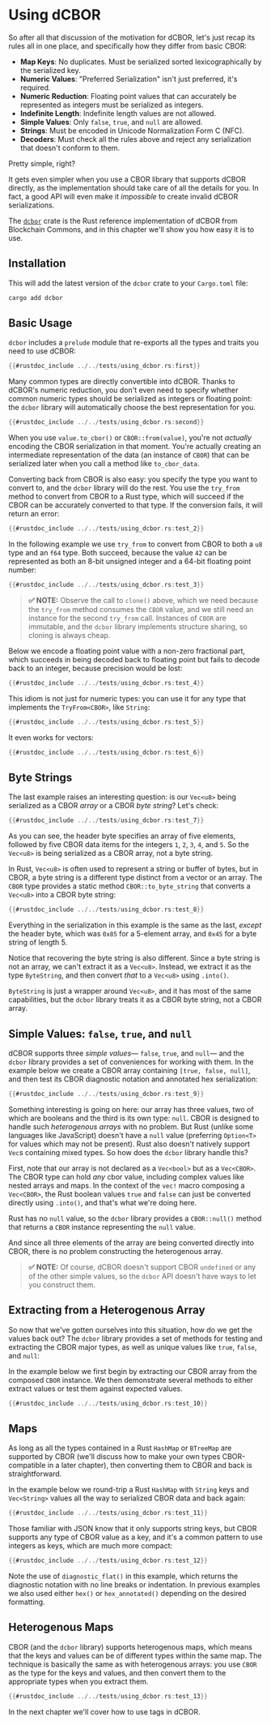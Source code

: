 # Using dCBOR

So after all that discussion of the motivation for dCBOR, let's just recap its rules all in one place, and specifically how they differ from basic CBOR:

- **Map Keys**: No duplicates. Must be serialized sorted lexicographically by the serialized key.
- **Numeric Values**: "Preferred Serialization" isn't just preferred, it's required.
- **Numeric Reduction**: Floating point values that can accurately be represented as integers must be serialized as integers.
- **Indefinite Length**: Indefinite length values are not allowed.
- **Simple Values**: Only `false`, `true`, and `null` are allowed.
- **Strings**: Must be encoded in Unicode Normalization Form C (NFC).
- **Decoders**: Must check all the rules above and reject any serialization that doesn't conform to them.

Pretty simple, right?

It gets even simpler when you use a CBOR library that supports dCBOR directly, as the implementation should take care of all the details for you. In fact, a good API will even make it _impossible_ to create invalid dCBOR serializations.

The [`dcbor`](https://crates.io/crates/dcbor) crate is the Rust reference implementation of dCBOR from Blockchain Commons, and in this chapter we'll show you how easy it is to use.

## Installation

This will add the latest version of the `dcbor` crate to your `Cargo.toml` file:

```bash
cargo add dcbor
```

## Basic Usage

`dcbor` includes a `prelude` module that re-exports all the types and traits you need to use dCBOR:

```rust
{{#rustdoc_include ../../tests/using_dcbor.rs:first}}
```

Many common types are directly convertible into dCBOR. Thanks to dCBOR's numeric reduction, you don't even need to specify whether common numeric types should be serialized as integers or floating point: the `dcbor` library will automatically choose the best representation for you.

```rust
{{#rustdoc_include ../../tests/using_dcbor.rs:second}}
```

When you use `value.to_cbor()` or `CBOR::from(value)`, you're not _actually_ encoding the CBOR serialization in that moment. You're actually creating an intermediate representation of the data (an instance of `CBOR`) that can be serialized later when you call a method like `to_cbor_data`.

Converting back from CBOR is also easy: you specify the type you want to convert to, and the `dcbor` library will do the rest. You use the `try_from` method to convert from CBOR to a Rust type, which will succeed if the CBOR can be accurately converted to that type. If the conversion fails, it will return an error:

```rust
{{#rustdoc_include ../../tests/using_dcbor.rs:test_2}}
```

In the following example we use `try_from` to convert from CBOR to both a `u8` type and an `f64` type. Both succeed, because the value `42` can be represented as both an 8-bit unsigned integer and a 64-bit floating point number:

```rust
{{#rustdoc_include ../../tests/using_dcbor.rs:test_3}}
```

> **✅ NOTE:** Observe the call to `clone()` above, which we need because the `try_from` method consumes the `CBOR` value, and we still need an instance for the second `try_from` call. Instances of `CBOR` are immutable, and the `dcbor` library implements structure sharing, so cloning is always cheap.

Below we encode a floating point value with a non-zero fractional part, which succeeds in being decoded back to floating point but fails to decode back to an integer, because precision would be lost:

```rust
{{#rustdoc_include ../../tests/using_dcbor.rs:test_4}}
```

This idiom is not just for numeric types: you can use it for any type that implements the `TryFrom<CBOR>`, like `String`:

```rust
{{#rustdoc_include ../../tests/using_dcbor.rs:test_5}}
```

It even works for vectors:

```rust
{{#rustdoc_include ../../tests/using_dcbor.rs:test_6}}
```

## Byte Strings

The last example raises an interesting question: is our `Vec<u8>` being serialized as a CBOR _array_ or a CBOR _byte string_? Let's check:

```rust
{{#rustdoc_include ../../tests/using_dcbor.rs:test_7}}
```

As you can see, the header byte specifies an array of five elements, followed by five CBOR data items for the integers `1`, `2`, `3`, `4`, and `5`. So the `Vec<u8>` is being serialized as a CBOR array, not a byte string.

In Rust, `Vec<u8>` is often used to represent a string or buffer of bytes, but in CBOR, a byte string is a different type distinct from a vector or an array. The `CBOR` type provides a static method `CBOR::to_byte_string` that converts a `Vec<u8>` into a CBOR byte string:

```rust
{{#rustdoc_include ../../tests/using_dcbor.rs:test_8}}
```

Everything in the serialization in this example is the same as the last, _except_ the header byte, which was `0x85` for a 5-element array, and `0x45` for a byte string of length 5.

Notice that recovering the byte string is also different. Since a byte string is not an array, we can't extract it as a `Vec<u8>`. Instead, we extract it as the type `ByteString`, and then convert _that_ to a `Vec<u8>` using `.into()`.

`ByteString` is just a wrapper around `Vec<u8>`, and it has most of the same capabilities, but the `dcbor` library treats it as a CBOR byte string, not a CBOR array.

## Simple Values: `false`, `true`, and `null`

dCBOR supports three *simple values*— `false`, `true`, and `null`— and the `dcbor` library provides a set of conveniences for working with them. In the example below we create a CBOR array containing `[true, false, null]`, and then test its CBOR diagnostic notation and annotated hex serialization:

```rust
{{#rustdoc_include ../../tests/using_dcbor.rs:test_9}}
```

Something interesting is going on here: our array has three values, two of which are booleans and the third is its own type: `null`. CBOR is designed to handle such _heterogenous arrays_ with no problem. But Rust (unlike some languages like JavaScript) doesn't have a `null` value (preferring `Option<T>` for values which may not be present). Rust also doesn't natively support `Vec`s containing mixed types. So how does the `dcbor` library handle this?

First, note that our array is not declared as a `Vec<bool>` but as a `Vec<CBOR>`. The CBOR type can hold *any* cbor value, including complex values like nested arrays and maps. In the context of the `vec!` macro composing a `Vec<CBOR>`, the Rust boolean values `true` and `false` can just be converted directly using `.into()`, and that's what we're doing here.

Rust has no `null` value, so the `dcbor` library provides a `CBOR::null()` method that returns a `CBOR` instance representing the `null` value.

And since all three elements of the array are being converted directly into CBOR, there is no problem constructing the heterogenous array.

> **✅ NOTE:** Of course, dCBOR doesn't support CBOR `undefined` or any of the other simple values, so the `dcbor` API doesn't have ways to let you construct them.

## Extracting from a Heterogenous Array

So now that we've gotten ourselves into this situation, how do we get the values back out? The `dcbor` library provides a set of methods for testing and extracting the CBOR major types, as well as unique values like `true`, `false`, and `null`:

In the example below we first begin by extracting our CBOR array from the composed `CBOR` instance. We then demonstrate several methods to either extract values or test them against expected values.

```rust
{{#rustdoc_include ../../tests/using_dcbor.rs:test_10}}
```

## Maps

As long as all the types contained in a Rust `HashMap` or `BTreeMap` are supported by CBOR (we'll discuss how to make your own types CBOR-compatible in a later chapter), then converting them to CBOR and back is straightforward.

In the example below we round-trip a Rust `HashMap` with `String` keys and `Vec<String>` values all the way to serialized CBOR data and back again:

```rust
{{#rustdoc_include ../../tests/using_dcbor.rs:test_11}}
```

Those familiar with JSON know that it only supports string keys, but CBOR supports any type of CBOR value as a key, and it's a common pattern to use integers as keys, which are much more compact:

```rust
{{#rustdoc_include ../../tests/using_dcbor.rs:test_12}}
```

Note the use of `diagnostic_flat()` in this example, which returns the diagnostic notation with no line breaks or indentation. In previous examples we also used either `hex()` or `hex_annotated()` depending on the desired formatting.

## Heterogenous Maps

CBOR (and the `dcbor` library) supports heterogenous maps, which means that the keys and values can be of different types within the same map. The technique is basically the same as with heterogenous arrays: you use `CBOR` as the type for the keys and values, and then convert them to the appropriate types when you extract them.

```rust
{{#rustdoc_include ../../tests/using_dcbor.rs:test_13}}
```

In the next chapter we'll cover how to use tags in dCBOR.
